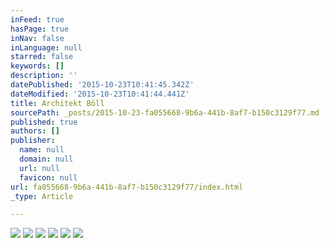 ```yaml
---
inFeed: true
hasPage: true
inNav: false
inLanguage: null
starred: false
keywords: []
description: ''
datePublished: '2015-10-23T10:41:45.342Z'
dateModified: '2015-10-23T10:41:44.441Z'
title: Architekt Böll
sourcePath: _posts/2015-10-23-fa055668-9b6a-441b-8af7-b150c3129f77.md
published: true
authors: []
publisher:
  name: null
  domain: null
  url: null
  favicon: null
url: fa055668-9b6a-441b-8af7-b150c3129f77/index.html
_type: Article

---
```

![](https://the-grid-user-content.s3-us-west-2.amazonaws.com/4d8d6867-cfbb-425e-8afc-fdf3d7e643c1.jpg)
![](https://the-grid-user-content.s3-us-west-2.amazonaws.com/3cd2c322-8528-40a2-a7eb-17b8d1a08144.jpg)
![](https://the-grid-user-content.s3-us-west-2.amazonaws.com/9b8706ef-057e-409d-a645-4a80f48abf0a.jpg)
![](https://the-grid-user-content.s3-us-west-2.amazonaws.com/febdec67-e7db-45b3-875e-7da6d0d905e9.jpg)
![](https://the-grid-user-content.s3-us-west-2.amazonaws.com/24735c47-cff4-4748-bdd8-8a300e8c12cc.jpg)
![](https://the-grid-user-content.s3-us-west-2.amazonaws.com/13ec8cc0-6052-4f8f-b934-0d110c828265.jpg)